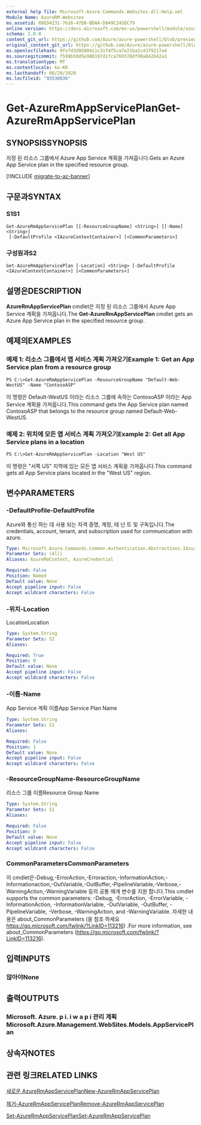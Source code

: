 ```yaml
---
external help file: Microsoft.Azure.Commands.Websites.dll-Help.xml
Module Name: AzureRM.Websites
ms.assetid: 89ED4231-7616-47D0-BDAA-D849C245DC79
online version: https://docs.microsoft.com/en-us/powershell/module/azurerm.websites/get-azurermappserviceplan
schema: 2.0.0
content_git_url: https://github.com/Azure/azure-powershell/blob/preview/src/ResourceManager/Websites/Commands.Websites/help/Get-AzureRmAppServicePlan.md
original_content_git_url: https://github.com/Azure/azure-powershell/blob/preview/src/ResourceManager/Websites/Commands.Websites/help/Get-AzureRmAppServicePlan.md
ms.openlocfilehash: 9fe7d3d9580411c31fdf5ca7e21ba1c4379217a4
ms.sourcegitcommit: f599b50d5e980197d1fca769378df90a842b42a1
ms.translationtype: MT
ms.contentlocale: ko-KR
ms.lasthandoff: 08/20/2020
ms.locfileid: "93530836"
---
```

# <span data-ttu-id="0988a-101">Get-AzureRmAppServicePlan</span><span class="sxs-lookup"><span data-stu-id="0988a-101">Get-AzureRmAppServicePlan</span></span>

## <span data-ttu-id="0988a-102">SYNOPSIS</span><span class="sxs-lookup"><span data-stu-id="0988a-102">SYNOPSIS</span></span>
<span data-ttu-id="0988a-103">지정 된 리소스 그룹에서 Azure App Service 계획을 가져옵니다.</span><span class="sxs-lookup"><span data-stu-id="0988a-103">Gets an Azure App Service plan in the specified resource group.</span></span>

[!INCLUDE [migrate-to-az-banner](../../includes/migrate-to-az-banner.md)]

## <span data-ttu-id="0988a-104">구문과</span><span class="sxs-lookup"><span data-stu-id="0988a-104">SYNTAX</span></span>

### <span data-ttu-id="0988a-105">S1</span><span class="sxs-lookup"><span data-stu-id="0988a-105">S1</span></span>
```
Get-AzureRmAppServicePlan [[-ResourceGroupName] <String>] [[-Name] <String>]
 [-DefaultProfile <IAzureContextContainer>] [<CommonParameters>]
```

### <span data-ttu-id="0988a-106">구성원과</span><span class="sxs-lookup"><span data-stu-id="0988a-106">S2</span></span>
```
Get-AzureRmAppServicePlan [-Location] <String> [-DefaultProfile <IAzureContextContainer>] [<CommonParameters>]
```

## <span data-ttu-id="0988a-107">설명은</span><span class="sxs-lookup"><span data-stu-id="0988a-107">DESCRIPTION</span></span>
<span data-ttu-id="0988a-108">**AzureRmAppServicePlan** cmdlet은 지정 된 리소스 그룹에서 Azure App Service 계획을 가져옵니다.</span><span class="sxs-lookup"><span data-stu-id="0988a-108">The **Get-AzureRmAppServicePlan** cmdlet gets an Azure App Service plan in the specified resource group.</span></span>

## <span data-ttu-id="0988a-109">예제의</span><span class="sxs-lookup"><span data-stu-id="0988a-109">EXAMPLES</span></span>

### <span data-ttu-id="0988a-110">예제 1: 리소스 그룹에서 앱 서비스 계획 가져오기</span><span class="sxs-lookup"><span data-stu-id="0988a-110">Example 1: Get an App Service plan from a resource group</span></span>
```
PS C:\>Get-AzureRmAppServicePlan -ResourceGroupName "Default-Web-WestUS" -Name "ContosoASP"
```

<span data-ttu-id="0988a-111">이 명령은 Default-WestUS 이라는 리소스 그룹에 속하는 ContosoASP 이라는 App Service 계획을 가져옵니다.</span><span class="sxs-lookup"><span data-stu-id="0988a-111">This command gets the App Service plan named ContosoASP that belongs to the resource group named Default-Web-WestUS.</span></span>

### <span data-ttu-id="0988a-112">예제 2: 위치에 모든 앱 서비스 계획 가져오기</span><span class="sxs-lookup"><span data-stu-id="0988a-112">Example 2: Get all App Service plans in a location</span></span>
```
PS C:\>Get-AzureRmAppServicePlan -Location "West US"
```

<span data-ttu-id="0988a-113">이 명령은 "서쪽 US" 지역에 있는 모든 앱 서비스 계획을 가져옵니다.</span><span class="sxs-lookup"><span data-stu-id="0988a-113">This command gets all App Service plans located in the "West US" region.</span></span>

## <span data-ttu-id="0988a-114">변수</span><span class="sxs-lookup"><span data-stu-id="0988a-114">PARAMETERS</span></span>

### <span data-ttu-id="0988a-115">-DefaultProfile</span><span class="sxs-lookup"><span data-stu-id="0988a-115">-DefaultProfile</span></span>
<span data-ttu-id="0988a-116">Azure와 통신 하는 데 사용 되는 자격 증명, 계정, 테 넌 트 및 구독입니다.</span><span class="sxs-lookup"><span data-stu-id="0988a-116">The credentials, account, tenant, and subscription used for communication with azure.</span></span>

```yaml
Type: Microsoft.Azure.Commands.Common.Authentication.Abstractions.IAzureContextContainer
Parameter Sets: (All)
Aliases: AzureRmContext, AzureCredential

Required: False
Position: Named
Default value: None
Accept pipeline input: False
Accept wildcard characters: False
```

### <span data-ttu-id="0988a-117">-위치</span><span class="sxs-lookup"><span data-stu-id="0988a-117">-Location</span></span>
<span data-ttu-id="0988a-118">Location</span><span class="sxs-lookup"><span data-stu-id="0988a-118">Location</span></span> 

```yaml
Type: System.String
Parameter Sets: S2
Aliases:

Required: True
Position: 0
Default value: None
Accept pipeline input: False
Accept wildcard characters: False
```

### <span data-ttu-id="0988a-119">-이름</span><span class="sxs-lookup"><span data-stu-id="0988a-119">-Name</span></span>
<span data-ttu-id="0988a-120">App Service 계획 이름</span><span class="sxs-lookup"><span data-stu-id="0988a-120">App Service Plan Name</span></span>

```yaml
Type: System.String
Parameter Sets: S1
Aliases:

Required: False
Position: 1
Default value: None
Accept pipeline input: False
Accept wildcard characters: False
```

### <span data-ttu-id="0988a-121">-ResourceGroupName</span><span class="sxs-lookup"><span data-stu-id="0988a-121">-ResourceGroupName</span></span>
<span data-ttu-id="0988a-122">리소스 그룹 이름</span><span class="sxs-lookup"><span data-stu-id="0988a-122">Resource Group Name</span></span>

```yaml
Type: System.String
Parameter Sets: S1
Aliases:

Required: False
Position: 0
Default value: None
Accept pipeline input: False
Accept wildcard characters: False
```

### <span data-ttu-id="0988a-123">CommonParameters</span><span class="sxs-lookup"><span data-stu-id="0988a-123">CommonParameters</span></span>
<span data-ttu-id="0988a-124">이 cmdlet은-Debug,-ErrorAction,-Erroraction,-InformationAction,-Informationaction,-OutVariable,-OutBuffer,-PipelineVariable,-Verbose,-WarningAction,-WarningVariable 등의 공통 매개 변수를 지원 합니다.</span><span class="sxs-lookup"><span data-stu-id="0988a-124">This cmdlet supports the common parameters: -Debug, -ErrorAction, -ErrorVariable, -InformationAction, -InformationVariable, -OutVariable, -OutBuffer, -PipelineVariable, -Verbose, -WarningAction, and -WarningVariable.</span></span> <span data-ttu-id="0988a-125">자세한 내용은 about_CommonParameters (을 참조 하세요 https://go.microsoft.com/fwlink/?LinkID=113216) .</span><span class="sxs-lookup"><span data-stu-id="0988a-125">For more information, see about_CommonParameters (https://go.microsoft.com/fwlink/?LinkID=113216).</span></span>

## <span data-ttu-id="0988a-126">입력</span><span class="sxs-lookup"><span data-stu-id="0988a-126">INPUTS</span></span>

### <span data-ttu-id="0988a-127">않아야</span><span class="sxs-lookup"><span data-stu-id="0988a-127">None</span></span>

## <span data-ttu-id="0988a-128">출력</span><span class="sxs-lookup"><span data-stu-id="0988a-128">OUTPUTS</span></span>

### <span data-ttu-id="0988a-129">Microsoft. Azure. p i. i w a p i 관리 계획</span><span class="sxs-lookup"><span data-stu-id="0988a-129">Microsoft.Azure.Management.WebSites.Models.AppServicePlan</span></span>

## <span data-ttu-id="0988a-130">상속자</span><span class="sxs-lookup"><span data-stu-id="0988a-130">NOTES</span></span>

## <span data-ttu-id="0988a-131">관련 링크</span><span class="sxs-lookup"><span data-stu-id="0988a-131">RELATED LINKS</span></span>

[<span data-ttu-id="0988a-132">새로운 AzureRmAppServicePlan</span><span class="sxs-lookup"><span data-stu-id="0988a-132">New-AzureRmAppServicePlan</span></span>](./New-AzureRmAppServicePlan.md)

[<span data-ttu-id="0988a-133">제거-AzureRmAppServicePlan</span><span class="sxs-lookup"><span data-stu-id="0988a-133">Remove-AzureRmAppServicePlan</span></span>](./Remove-AzureRmAppServicePlan.md)

[<span data-ttu-id="0988a-134">Set-AzureRmAppServicePlan</span><span class="sxs-lookup"><span data-stu-id="0988a-134">Set-AzureRmAppServicePlan</span></span>](./Set-AzureRmAppServicePlan.md)


